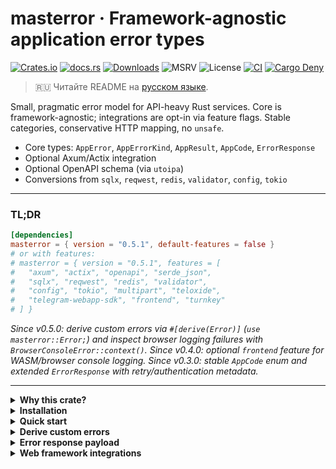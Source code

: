 # masterror · Framework-agnostic application error types

<!-- ⚠️ GENERATED FILE: edit README.template.md and run `cargo build` to refresh README.md before publishing.
     CI packaging will fail if README.md is stale. -->

[![Crates.io](https://img.shields.io/crates/v/masterror)](https://crates.io/crates/masterror)
[![docs.rs](https://img.shields.io/docsrs/masterror)](https://docs.rs/masterror)
[![Downloads](https://img.shields.io/crates/d/masterror)](https://crates.io/crates/masterror)
![MSRV](https://img.shields.io/badge/MSRV-1.90-blue)
![License](https://img.shields.io/badge/License-MIT%20or%20Apache--2.0-informational)
[![CI](https://github.com/RAprogramm/masterror/actions/workflows/ci.yml/badge.svg?branch=main)](https://github.com/RAprogramm/masterror/actions/workflows/ci.yml?query=branch%3Amain)
[![Cargo Deny](https://img.shields.io/github/actions/workflow/status/RAprogramm/masterror/ci.yml?branch=main&label=Cargo%20Deny)](https://github.com/RAprogramm/masterror/actions/workflows/ci.yml?query=branch%3Amain)

> 🇷🇺 Читайте README на [русском языке](README.ru.md).

Small, pragmatic error model for API-heavy Rust services.
Core is framework-agnostic; integrations are opt-in via feature flags.
Stable categories, conservative HTTP mapping, no `unsafe`.

- Core types: `AppError`, `AppErrorKind`, `AppResult`, `AppCode`, `ErrorResponse`
- Optional Axum/Actix integration
- Optional OpenAPI schema (via `utoipa`)
- Conversions from `sqlx`, `reqwest`, `redis`, `validator`, `config`, `tokio`

---

### TL;DR

~~~toml
[dependencies]
masterror = { version = "0.5.1", default-features = false }
# or with features:
# masterror = { version = "0.5.1", features = [
#   "axum", "actix", "openapi", "serde_json",
#   "sqlx", "reqwest", "redis", "validator",
#   "config", "tokio", "multipart", "teloxide",
#   "telegram-webapp-sdk", "frontend", "turnkey"
# ] }
~~~

*Since v0.5.0: derive custom errors via `#[derive(Error)]` (`use masterror::Error;`) and inspect browser logging failures with `BrowserConsoleError::context()`.*
*Since v0.4.0: optional `frontend` feature for WASM/browser console logging.*
*Since v0.3.0: stable `AppCode` enum and extended `ErrorResponse` with retry/authentication metadata.*

---

<details>
  <summary><b>Why this crate?</b></summary>

- **Stable taxonomy.** Small set of `AppErrorKind` categories mapping conservatively to HTTP.
- **Framework-agnostic.** No assumptions, no `unsafe`, MSRV pinned.
- **Opt-in integrations.** Zero default features; you enable what you need.
- **Clean wire contract.** `ErrorResponse { status, code, message, details?, retry?, www_authenticate? }`.
- **One log at boundary.** Log once with `tracing`.
- **Less boilerplate.** Built-in conversions, compact prelude, and the
  native `masterror::Error` derive with `#[from]` / `#[error(transparent)]`
  support.
- **Consistent workspace.** Same error surface across crates.

</details>

<details>
  <summary><b>Installation</b></summary>

~~~toml
[dependencies]
# lean core
masterror = { version = "0.5.1", default-features = false }

# with Axum/Actix + JSON + integrations
# masterror = { version = "0.5.1", features = [
#   "axum", "actix", "openapi", "serde_json",
#   "sqlx", "reqwest", "redis", "validator",
#   "config", "tokio", "multipart", "teloxide",
#   "telegram-webapp-sdk", "frontend", "turnkey"
# ] }
~~~

**MSRV:** 1.90
**No unsafe:** forbidden by crate.

</details>

<details>
  <summary><b>Quick start</b></summary>

Create an error:

~~~rust
use masterror::{AppError, AppErrorKind};

let err = AppError::new(AppErrorKind::BadRequest, "Flag must be set");
assert!(matches!(err.kind, AppErrorKind::BadRequest));
~~~

With prelude:

~~~rust
use masterror::prelude::*;

fn do_work(flag: bool) -> AppResult<()> {
    if !flag {
        return Err(AppError::bad_request("Flag must be set"));
    }
    Ok(())
}
~~~

</details>

<details>
  <summary><b>Derive custom errors</b></summary>

~~~rust
use std::io;

use masterror::Error;

#[derive(Debug, Error)]
#[error("I/O failed: {source}")]
pub struct DomainError {
    #[from]
    #[source]
    source: io::Error,
}

#[derive(Debug, Error)]
#[error(transparent)]
pub struct WrappedDomainError(
    #[from]
    #[source]
    DomainError
);

fn load() -> Result<(), DomainError> {
    Err(io::Error::other("disk offline").into())
}

let err = load().unwrap_err();
assert_eq!(err.to_string(), "I/O failed: disk offline");

let wrapped = WrappedDomainError::from(err);
assert_eq!(wrapped.to_string(), "I/O failed: disk offline");
~~~

- `use masterror::Error;` brings the crate's derive macro into scope.
- `#[from]` automatically implements `From<...>` while ensuring wrapper shapes are
  valid.
- `#[error(transparent)]` enforces single-field wrappers that forward
  `Display`/`source` to the inner error.
- `masterror::error::template::ErrorTemplate` parses `#[error("...")]`
  strings, exposing literal and placeholder segments so custom derives can be
  implemented without relying on `thiserror`.

```rust
use masterror::error::template::{ErrorTemplate, TemplateIdentifier};

let template = ErrorTemplate::parse("{code}: {message}").expect("parse");
let display = template.display_with(|placeholder, f| match placeholder.identifier() {
    TemplateIdentifier::Named("code") => write!(f, "{}", 404),
    TemplateIdentifier::Named("message") => f.write_str("Not Found"),
    _ => Ok(()),
});

assert_eq!(display.to_string(), "404: Not Found");
```

</details>

<details>
  <summary><b>Error response payload</b></summary>

~~~rust
use masterror::{AppError, AppErrorKind, AppCode, ErrorResponse};
use std::time::Duration;

let app_err = AppError::new(AppErrorKind::Unauthorized, "Token expired");
let resp: ErrorResponse = (&app_err).into()
    .with_retry_after_duration(Duration::from_secs(30))
    .with_www_authenticate(r#"Bearer realm="api", error="invalid_token""#);

assert_eq!(resp.status, 401);
~~~

</details>

<details>
  <summary><b>Web framework integrations</b></summary>

<details>
  <summary>Axum</summary>

~~~rust
// features = ["axum", "serde_json"]
...
    assert!(payload.is_object());

    #[cfg(target_arch = "wasm32")]
    {
        if let Err(console_err) = err.log_to_browser_console() {
            eprintln!(
                "failed to log to browser console: {:?}",
                console_err.context()
            );
        }
    }

    Ok(())
}
~~~

- On non-WASM targets `log_to_browser_console` returns
  `BrowserConsoleError::UnsupportedTarget`.
- `BrowserConsoleError::context()` exposes optional browser diagnostics for
  logging/telemetry when console logging fails.

</details>

<details>
  <summary><b>Feature flags</b></summary>

- `axum` — IntoResponse integration with structured JSON bodies
- `actix` — Actix Web ResponseError and Responder implementations
- `openapi` — Generate utoipa OpenAPI schema for ErrorResponse
- `serde_json` — Attach structured JSON details to AppError
- `sqlx` — Classify sqlx::Error variants into AppError kinds
- `reqwest` — Classify reqwest::Error as timeout/network/external API
- `redis` — Map redis::RedisError into cache-aware AppError
- `validator` — Convert validator::ValidationErrors into validation failures
- `config` — Propagate config::ConfigError as configuration issues
- `tokio` — Classify tokio::time::error::Elapsed as timeout
- `multipart` — Handle axum multipart extraction errors
- `teloxide` — Convert teloxide_core::RequestError into domain errors
- `telegram-webapp-sdk` — Surface Telegram WebApp validation failures
- `frontend` — Log to the browser console and convert to JsValue on WASM
- `turnkey` — Ship Turnkey-specific error taxonomy and conversions

</details>

<details>
  <summary><b>Conversions</b></summary>

- `std::io::Error` → Internal
- `String` → BadRequest
- `sqlx::Error` → NotFound/Database
- `redis::RedisError` → Cache
- `reqwest::Error` → Timeout/Network/ExternalApi
- `axum::extract::multipart::MultipartError` → BadRequest
- `validator::ValidationErrors` → Validation
- `config::ConfigError` → Config
- `tokio::time::error::Elapsed` → Timeout
- `teloxide_core::RequestError` → RateLimited/Network/ExternalApi/Deserialization/Internal
- `telegram_webapp_sdk::utils::validate_init_data::ValidationError` → TelegramAuth

</details>

<details>
  <summary><b>Typical setups</b></summary>

Minimal core:

~~~toml
masterror = { version = "0.5.1", default-features = false }
~~~

API (Axum + JSON + deps):

~~~toml
masterror = { version = "0.5.1", features = [
  "axum", "serde_json", "openapi",
  "sqlx", "reqwest", "redis", "validator", "config", "tokio"
] }
~~~

API (Actix + JSON + deps):

~~~toml
masterror = { version = "0.5.1", features = [
  "actix", "serde_json", "openapi",
  "sqlx", "reqwest", "redis", "validator", "config", "tokio"
] }
~~~

</details>

<details>
  <summary><b>Turnkey</b></summary>

~~~rust
// features = ["turnkey"]
use masterror::turnkey::{classify_turnkey_error, TurnkeyError, TurnkeyErrorKind};
use masterror::{AppError, AppErrorKind};

// Classify a raw SDK/provider error
let kind = classify_turnkey_error("429 Too Many Requests");
assert!(matches!(kind, TurnkeyErrorKind::RateLimited));

// Wrap into AppError
let e = TurnkeyError::new(TurnkeyErrorKind::RateLimited, "throttled upstream");
let app: AppError = e.into();
assert_eq!(app.kind, AppErrorKind::RateLimited);
~~~

</details>

<details>
  <summary><b>Migration 0.2 → 0.3</b></summary>

- Use `ErrorResponse::new(status, AppCode::..., "msg")` instead of legacy
- New helpers: `.with_retry_after_secs`, `.with_retry_after_duration`, `.with_www_authenticate`
- `ErrorResponse::new_legacy` is temporary shim

</details>

<details>
  <summary><b>Versioning & MSRV</b></summary>

Semantic versioning. Breaking API/wire contract → major bump.
MSRV = 1.90 (may raise in minor, never in patch).

</details>

<details>
  <summary><b>Release checklist</b></summary>

1. `cargo +nightly fmt --`
1. `cargo clippy -- -D warnings`
1. `cargo test --all`
1. `cargo build` (regenerates README.md from the template)
1. `cargo doc --no-deps`
1. `cargo package --locked`

</details>

<details>
  <summary><b>Non-goals</b></summary>

- Not a general-purpose error aggregator like `anyhow`
- Not a replacement for your domain errors

</details>

<details>
  <summary><b>License</b></summary>

Apache-2.0 OR MIT, at your option.

</details>
